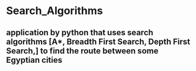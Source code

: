 # Search_Algorithms
## application by python that uses search algorithms [A*,  Breadth First Search, Depth First Search,] to find the route between some Egyptian cities
